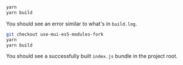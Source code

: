 ```sh
yarn
yarn build
```

You should see an error similar to what's in `build.log`.

```sh
git checkout use-mui-es5-modules-fork
yarn
yarn build
```

You should see a successfully built `index.js` bundle in the project root.
